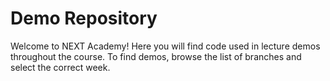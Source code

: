# Demo Repository

<p>
 Welcome to NEXT Academy! Here you will find code used in lecture demos throughout the course. To find demos, browse the list of branches and select the correct week.
</p>